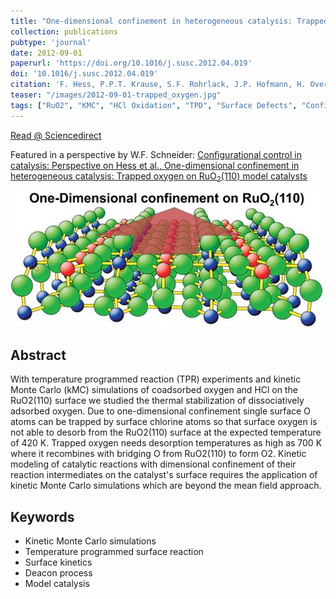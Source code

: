 ```yaml
---
title: "One-dimensional confinement in heterogeneous catalysis: Trapped oxygen on RuO<sub>2</sub>(110) model catalysts"
collection: publications
pubtype: 'journal'
date: 2012-09-01
paperurl: 'https://doi.org/10.1016/j.susc.2012.04.019'
doi: '10.1016/j.susc.2012.04.019'
citation: 'F. Hess, P.P.T. Krause, S.F. Rohrlack, J.P. Hofmann, H. Over. <i>Surf. Sci.</i> 606 (<b>2012</b>) L69-L73.'
teaser: "/images/2012-09-01-trapped_oxygen.jpg"
tags: ["RuO2", "KMC", "HCl Oxidation", "TPD", "Surface Defects", "Configurational Control", "Lateral Interactions", "Deacon Process"]
---
```


[Read @ Sciencedirect](https://www.sciencedirect.com/science/article/pii/S0039602812001513)

Featured in a perspective by W.F. Schneider: [Configurational control in catalysis: Perspective on Hess et al., One-dimensional confinement in heterogeneous catalysis: Trapped oxygen on RuO<sub>2</sub>(110) model catalysts](https://www.sciencedirect.com/science/article/pii/S0039602812001732)

<img src="/images/2012-09-01-trapped_oxygen.jpg">

Abstract
--------
With temperature programmed reaction (TPR) experiments and kinetic Monte Carlo (kMC) simulations of coadsorbed oxygen and HCl on the RuO2(110) surface we studied the thermal stabilization of dissociatively adsorbed oxygen. Due to one-dimensional confinement single surface O atoms can be trapped by surface chlorine atoms so that surface oxygen is not able to desorb from the RuO2(110) surface at the expected temperature of 420 K. Trapped oxygen needs desorption temperatures as high as 700 K where it recombines with bridging O from RuO2(110) to form O2. Kinetic modeling of catalytic reactions with dimensional confinement of their reaction intermediates on the catalyst's surface requires the application of kinetic Monte Carlo simulations which are beyond the mean field approach.

Keywords
--------
* Kinetic Monte Carlo simulations
* Temperature programmed surface reaction
* Surface kinetics
* Deacon process
* Model catalysis
